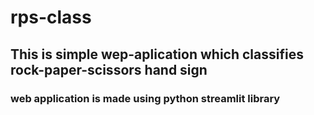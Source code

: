 # rps-class
## This is simple wep-aplication which classifies rock-paper-scissors hand sign

### web application is made using python streamlit library

